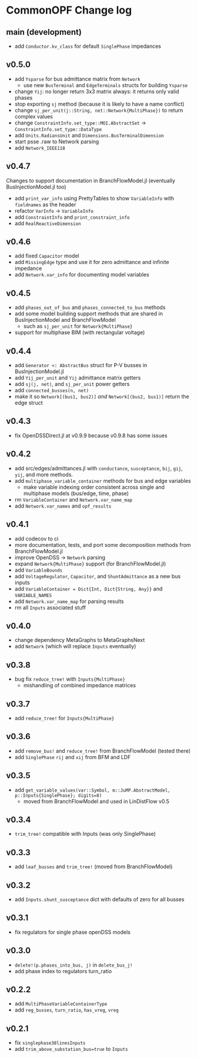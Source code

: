 # CommonOPF Change log

## main (development)
- add `Conductor.kv_class` for default `SinglePhase` impedances

## v0.5.0
- add `Ysparse` for bus admittance matrix from `Network`
    - use new `BusTerminal` and `EdgeTerminals` structs for building `Ysparse`
- change `Yij`: no longer return 3x3 matrix always: it returns only valid phases
- stop exporting `sj` method (because it is likely to have a name conflict)
- change `sj_per_unit(j::String, net::Network{MultiPhase})` to return complex values
- change `ConstraintInfo.set_type::MOI.AbstractSet` -> `ConstraintInfo.set_type::DataType`
- add `Units.RadiansUnit` and `Dimensions.BusTerminalDimension`
- start psse .raw to Network parsing
- add `Network_IEEE118`

## v0.4.7
Changes to support documentation in BranchFlowModel.jl (eventually BusInjectionModel.jl too)
- add `print_var_info` using PrettyTables to show `VariableInfo` with `fieldnames` as the header
- refactor `VarInfo` -> `VariableInfo`
- add `ConstraintInfo` and `print_constraint_info`
- add `RealReactiveDimension`

## v0.4.6
- add fixed `Capacitor` model
- add `MissingEdge` type and use it for zero admittance and infinite impedance
- add `Network.var_info` for documenting model variables

## v0.4.5
- add `phases_out_of_bus` and `phases_connected_to_bus` methods
- add some model building support methods that are shared in BusInjectionModel and BranchFlowModel
    - such as `sj_per_unit` for `Network{MultiPhase}`
- support for multiphase BIM (with rectangular voltage)

## v0.4.4
- add `Generator <: AbstractBus` struct for P-V busses in BusInjectionModel.jl
- add `Yij_per_unit` and `Yij` admittance matrix getters
- add `sj(j, net)`, and `sj_per_unit` power getters
- add `connected_busses(n, net)`
- make it so `Network[(bus1, bus2)]` _and_ `Network[(bus2, bus1)]` return the edge struct

## v0.4.3
- fix OpenDSSDirect.jl at v0.9.9 because v0.9.8 has some issues

## v0.4.2 
- add src/edges/admittances.jl with `conductance`, `susceptance`, `bij`, `gij`, `yij`, and more methods.
- add `multiphase_variable_container` methods for bus and edge variables
    - make variable indexing order consistent across single and multiphase models (bus/edge, time,
      phase)
- rm `VariableContainer` and `Network.var_name_map`
- add `Network.var_names` and `opf_results`

## v0.4.1
- add codecov to ci
- more documentation, tests, and port some decomposition methods from BranchFlowModel.jl
- improve OpenDSS -> `Network` parsing
- expand `Network{MultiPhase}` support (for BranchFlowModel.jl)
- add `VariableBounds`
- add `VoltageRegulator`, `Capacitor`, and `ShuntAdmittance` as a new bus inputs
- add `VariableContainer = Dict{Int, Dict{String, Any}}` and `VARIABLE_NAMES`
- add `Network.var_name_map` for parsing results
- rm all `Inputs` associated stuff

## v0.4.0
- change dependency MetaGraphs to MetaGraphsNext
- add `Network` (which will replace `Inputs` eventually)

## v0.3.8
- bug fix `reduce_tree!` with `Inputs{MultiPhase}`
    - mishandling of combined impedance matrices

## v0.3.7
- add `reduce_tree!` for `Inputs{MultiPhase}`

## v0.3.6
- add `remove_bus!` and `reduce_tree!` from BranchFlowModel (tested there)
- add `SinglePhase` `rij` and `xij` from BFM and LDF

## v0.3.5
- add `get_variable_values(var::Symbol, m::JuMP.AbstractModel, p::Inputs{SinglePhase}; digits=8)`
    - moved from BranchFlowModel and used in LinDistFlow v0.5

## v0.3.4
- `trim_tree!` compatible with Inputs (was only SinglePhase)

## v0.3.3
- add `leaf_busses` and `trim_tree!` (moved from BranchFlowModel)

## v0.3.2
- add `Inputs.shunt_susceptance` dict with defaults of zero for all busses

## v0.3.1
- fix regulators for single phase openDSS models

## v0.3.0
-  `delete!(p.phases_into_bus, j)` in `delete_bus_j!`
- add phase index to regulators turn_ratio

## v0.2.2
- add `MultiPhaseVariableContainerType`
- add `reg_busses`, `turn_ratio`, `has_vreg`, `vreg`

## v0.2.1 
- fix `singlephase38linesInputs`
- add `trim_above_substation_bus=true` to `Inputs`